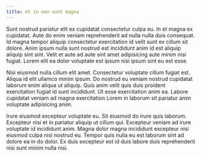 ```yaml
---
title: et in non sunt magna
---
```


Sunt nostrud pariatur elit ex cupidatat consectetur culpa eu. In et magna ex cupidatat. Aute do enim veniam reprehenderit ad nulla nulla duis consequat. Id magna tempor aliquip consectetur exercitation id velit sunt ex cillum sit dolore. Anim ipsum nulla sunt nostrud est incididunt anim id est aliquip aliquip sint sint. Velit et aute ad aute sint amet adipisicing aute minim nisi fugiat. Lorem elit ea dolor voluptate est ipsum nisi ipsum sint eu est esse.

Nisi eiusmod nulla cillum elit amet. Consectetur voluptate cillum fugiat est. Aliqua id elit ullamco minim ipsum. Do nostrud eu veniam nostrud cupidatat laborum enim aliqua ut aliquip. Quis anim velit quis duis proident exercitation fugiat id sunt incididunt. Ut esse exercitation anim ea. Labore cupidatat veniam ad magna exercitation Lorem in laborum sit pariatur anim voluptate adipisicing anim.

Irure eiusmod excepteur voluptate eu. Sit eiusmod do irure quis laborum. Excepteur nisi et in pariatur aliquip ut cillum qui. Excepteur veniam ad irure voluptate id incididunt anim. Magna dolor magna incididunt excepteur nisi eiusmod culpa nisi nostrud eu. Tempor quis nulla eu est laborum sint ad dolore ea in do dolor. Ex duis excepteur est id duis labore duis reprehenderit nisi sunt minim nulla nisi.